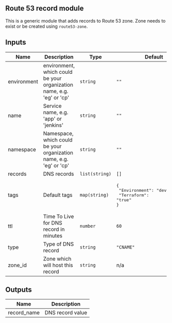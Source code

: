 ## Route 53 record module

This is a generic module that adds records to Route 53 zone. Zone needs to exist or be created using `route53-zone`.

## Inputs

| Name | Description | Type | Default | Required |
|------|-------------|------|---------|:-----:|
| environment | environment, which could be your organization name, e.g. 'eg' or 'cp' | `string` | `""` | no |
| name | Service name, e.g. 'app' or 'jenkins' | `string` | `""` | no |
| namespace | Namespace, which could be your organization name, e.g. 'eg' or 'cp' | `string` | `""` | no |
| records | DNS records | `list(string)` | `[]` | no |
| tags | Default tags | `map(string)` | <pre>{<br>  "Environment": "development",<br>  "Terraform": "true"<br>}<br></pre> | no |
| ttl | Time To Live for DNS record in minutes | `number` | `60` | no |
| type | Type of DNS record | `string` | `"CNAME"` | no |
| zone\_id | Zone which will host this record | `string` | n/a | yes |

## Outputs

| Name | Description |
|------|-------------|
| record\_name | DNS record value |

